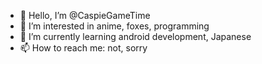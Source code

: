 - 👋 Hello, I’m @CaspieGameTime
- 👀 I’m interested in anime, foxes, programming
- 🌱 I’m currently learning android development, Japanese
- 📫 How to reach me: not, sorry
